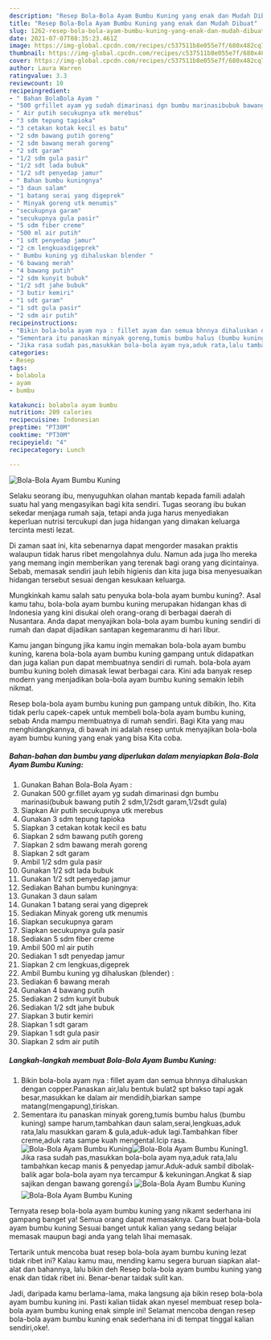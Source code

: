 ```yaml
---
description: "Resep Bola-Bola Ayam Bumbu Kuning yang enak dan Mudah Dibuat"
title: "Resep Bola-Bola Ayam Bumbu Kuning yang enak dan Mudah Dibuat"
slug: 1262-resep-bola-bola-ayam-bumbu-kuning-yang-enak-dan-mudah-dibuat
date: 2021-07-07T08:35:23.461Z
image: https://img-global.cpcdn.com/recipes/c537511b8e055e7f/680x482cq70/bola-bola-ayam-bumbu-kuning-foto-resep-utama.jpg
thumbnail: https://img-global.cpcdn.com/recipes/c537511b8e055e7f/680x482cq70/bola-bola-ayam-bumbu-kuning-foto-resep-utama.jpg
cover: https://img-global.cpcdn.com/recipes/c537511b8e055e7f/680x482cq70/bola-bola-ayam-bumbu-kuning-foto-resep-utama.jpg
author: Laura Warren
ratingvalue: 3.3
reviewcount: 10
recipeingredient:
- " Bahan BolaBola Ayam "
- "500 grfillet ayam yg sudah dimarinasi dgn bumbu marinasibubuk bawang putih 2 sdm12sdt garam12sdt gula"
- " Air putih secukupnya utk merebus"
- "3 sdm tepung tapioka"
- "3 cetakan kotak kecil es batu"
- "2 sdm bawang putih goreng"
- "2 sdm bawang merah goreng"
- "2 sdt garam"
- "1/2 sdm gula pasir"
- "1/2 sdt lada bubuk"
- "1/2 sdt penyedap jamur"
- " Bahan bumbu kuningnya"
- "3 daun salam"
- "1 batang serai yang digeprek"
- " Minyak goreng utk menumis"
- "secukupnya garam"
- "secukupnya gula pasir"
- "5 sdm fiber creme"
- "500 ml air putih"
- "1 sdt penyedap jamur"
- "2 cm lengkuasdigeprek"
- " Bumbu kuning yg dihaluskan blender "
- "6 bawang merah"
- "4 bawang putih"
- "2 sdm kunyit bubuk"
- "1/2 sdt jahe bubuk"
- "3 butir kemiri"
- "1 sdt garam"
- "1 sdt gula pasir"
- "2 sdm air putih"
recipeinstructions:
- "Bikin bola-bola ayam nya : fillet ayam dan semua bhnnya dihaluskan dengan copper.Panaskan air,lalu bentuk bulat2 spt bakso tapi agak besar,masukkan ke dalam air mendidih,biarkan sampe matang(mengapung),tiriskan."
- "Sementara itu panaskan minyak goreng,tumis bumbu halus (bumbu kuning) sampe harum,tambahkan daun salam,serai,lengkuas,aduk rata,lalu masukkan garam &amp; gula,aduk-aduk lagi.Tambahkan fiber creme,aduk rata sampe kuah mengental.Icip rasa."
- "Jika rasa sudah pas,masukkan bola-bola ayam nya,aduk rata,lalu tambahkan kecap manis &amp; penyedap jamur.Aduk-aduk sambil dibolak-balik agar bola-bola ayam nya tercampur &amp; kekuningan.Angkat &amp; siap sajikan dengan bawang goreng👍"
categories:
- Resep
tags:
- bolabola
- ayam
- bumbu

katakunci: bolabola ayam bumbu 
nutrition: 209 calories
recipecuisine: Indonesian
preptime: "PT30M"
cooktime: "PT30M"
recipeyield: "4"
recipecategory: Lunch

---
```



![Bola-Bola Ayam Bumbu Kuning](https://img-global.cpcdn.com/recipes/c537511b8e055e7f/680x482cq70/bola-bola-ayam-bumbu-kuning-foto-resep-utama.jpg)

Selaku seorang ibu, menyuguhkan olahan mantab kepada famili adalah suatu hal yang mengasyikan bagi kita sendiri. Tugas seorang ibu bukan sekedar menjaga rumah saja, tetapi anda juga harus menyediakan keperluan nutrisi tercukupi dan juga hidangan yang dimakan keluarga tercinta mesti lezat.

Di zaman  saat ini, kita sebenarnya dapat mengorder masakan praktis walaupun tidak harus ribet mengolahnya dulu. Namun ada juga lho mereka yang memang ingin memberikan yang terenak bagi orang yang dicintainya. Sebab, memasak sendiri jauh lebih higienis dan kita juga bisa menyesuaikan hidangan tersebut sesuai dengan kesukaan keluarga. 



Mungkinkah kamu salah satu penyuka bola-bola ayam bumbu kuning?. Asal kamu tahu, bola-bola ayam bumbu kuning merupakan hidangan khas di Indonesia yang kini disukai oleh orang-orang di berbagai daerah di Nusantara. Anda dapat menyajikan bola-bola ayam bumbu kuning sendiri di rumah dan dapat dijadikan santapan kegemaranmu di hari libur.

Kamu jangan bingung jika kamu ingin memakan bola-bola ayam bumbu kuning, karena bola-bola ayam bumbu kuning gampang untuk didapatkan dan juga kalian pun dapat membuatnya sendiri di rumah. bola-bola ayam bumbu kuning boleh dimasak lewat berbagai cara. Kini ada banyak resep modern yang menjadikan bola-bola ayam bumbu kuning semakin lebih nikmat.

Resep bola-bola ayam bumbu kuning pun gampang untuk dibikin, lho. Kita tidak perlu capek-capek untuk membeli bola-bola ayam bumbu kuning, sebab Anda mampu membuatnya di rumah sendiri. Bagi Kita yang mau menghidangkannya, di bawah ini adalah resep untuk menyajikan bola-bola ayam bumbu kuning yang enak yang bisa Kita coba.

<!--inarticleads1-->

##### Bahan-bahan dan bumbu yang diperlukan dalam menyiapkan Bola-Bola Ayam Bumbu Kuning:

1. Gunakan  Bahan Bola-Bola Ayam :
1. Gunakan 500 gr.fillet ayam yg sudah dimarinasi dgn bumbu marinasi(bubuk bawang putih 2 sdm,1/2sdt garam,1/2sdt gula)
1. Siapkan  Air putih secukupnya utk merebus
1. Gunakan 3 sdm tepung tapioka
1. Siapkan 3 cetakan kotak kecil es batu
1. Siapkan 2 sdm bawang putih goreng
1. Siapkan 2 sdm bawang merah goreng
1. Siapkan 2 sdt garam
1. Ambil 1/2 sdm gula pasir
1. Gunakan 1/2 sdt lada bubuk
1. Gunakan 1/2 sdt penyedap jamur
1. Sediakan  Bahan bumbu kuningnya:
1. Gunakan 3 daun salam
1. Gunakan 1 batang serai yang digeprek
1. Sediakan  Minyak goreng utk menumis
1. Siapkan secukupnya garam
1. Siapkan secukupnya gula pasir
1. Sediakan 5 sdm fiber creme
1. Ambil 500 ml air putih
1. Sediakan 1 sdt penyedap jamur
1. Siapkan 2 cm lengkuas,digeprek
1. Ambil  Bumbu kuning yg dihaluskan (blender) :
1. Sediakan 6 bawang merah
1. Gunakan 4 bawang putih
1. Sediakan 2 sdm kunyit bubuk
1. Sediakan 1/2 sdt jahe bubuk
1. Siapkan 3 butir kemiri
1. Siapkan 1 sdt garam
1. Siapkan 1 sdt gula pasir
1. Siapkan 2 sdm air putih




<!--inarticleads2-->

##### Langkah-langkah membuat Bola-Bola Ayam Bumbu Kuning:

1. Bikin bola-bola ayam nya : fillet ayam dan semua bhnnya dihaluskan dengan copper.Panaskan air,lalu bentuk bulat2 spt bakso tapi agak besar,masukkan ke dalam air mendidih,biarkan sampe matang(mengapung),tiriskan.
1. Sementara itu panaskan minyak goreng,tumis bumbu halus (bumbu kuning) sampe harum,tambahkan daun salam,serai,lengkuas,aduk rata,lalu masukkan garam &amp; gula,aduk-aduk lagi.Tambahkan fiber creme,aduk rata sampe kuah mengental.Icip rasa.
<img src="//assets-global.cpcdn.com/assets/icons/button_play-2c75c40dde080a61004c1f40b05d8f140eaff45d7e9e6481dc71c63d2e7c4909.png" alt="Bola-Bola Ayam Bumbu Kuning"><img src="//assets-global.cpcdn.com/assets/icons/button_play-2c75c40dde080a61004c1f40b05d8f140eaff45d7e9e6481dc71c63d2e7c4909.png" alt="Bola-Bola Ayam Bumbu Kuning">1. Jika rasa sudah pas,masukkan bola-bola ayam nya,aduk rata,lalu tambahkan kecap manis &amp; penyedap jamur.Aduk-aduk sambil dibolak-balik agar bola-bola ayam nya tercampur &amp; kekuningan.Angkat &amp; siap sajikan dengan bawang goreng👍
<img src="//assets-global.cpcdn.com/assets/icons/button_play-2c75c40dde080a61004c1f40b05d8f140eaff45d7e9e6481dc71c63d2e7c4909.png" alt="Bola-Bola Ayam Bumbu Kuning"><img src="//assets-global.cpcdn.com/assets/icons/button_play-2c75c40dde080a61004c1f40b05d8f140eaff45d7e9e6481dc71c63d2e7c4909.png" alt="Bola-Bola Ayam Bumbu Kuning">



Ternyata resep bola-bola ayam bumbu kuning yang nikamt sederhana ini gampang banget ya! Semua orang dapat memasaknya. Cara buat bola-bola ayam bumbu kuning Sesuai banget untuk kalian yang sedang belajar memasak maupun bagi anda yang telah lihai memasak.

Tertarik untuk mencoba buat resep bola-bola ayam bumbu kuning lezat tidak ribet ini? Kalau kamu mau, mending kamu segera buruan siapkan alat-alat dan bahannya, lalu bikin deh Resep bola-bola ayam bumbu kuning yang enak dan tidak ribet ini. Benar-benar taidak sulit kan. 

Jadi, daripada kamu berlama-lama, maka langsung aja bikin resep bola-bola ayam bumbu kuning ini. Pasti kalian tiidak akan nyesel membuat resep bola-bola ayam bumbu kuning enak simple ini! Selamat mencoba dengan resep bola-bola ayam bumbu kuning enak sederhana ini di tempat tinggal kalian sendiri,oke!.

